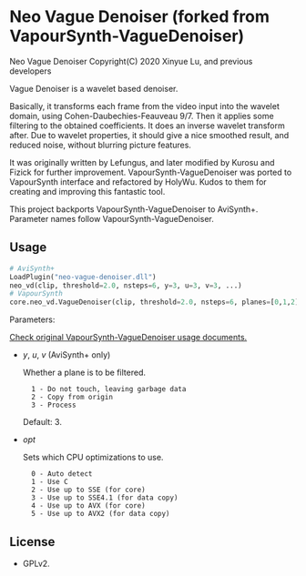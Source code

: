 # Neo Vague Denoiser (forked from VapourSynth-VagueDenoiser)

Neo Vague Denoiser Copyright(C) 2020 Xinyue Lu, and previous developers

Vague Denoiser is a wavelet based denoiser.

Basically, it transforms each frame from the video input into the wavelet domain, using Cohen-Daubechies-Feauveau 9/7. Then it applies some filtering to the obtained coefficients. It does an inverse wavelet transform after. Due to wavelet properties, it should give a nice smoothed result, and reduced noise, without blurring picture features.

It was originally written by Lefungus, and later modified by Kurosu and Fizick for further improvement. VapourSynth-VagueDenoiser was ported to VapourSynth interface and refactored by HolyWu. Kudos to them for creating and improving this fantastic tool.

This project backports VapourSynth-VagueDenoiser to AviSynth+. Parameter names follow VapourSynth-VagueDenoiser.

## Usage

```python
# AviSynth+
LoadPlugin("neo-vague-denoiser.dll")
neo_vd(clip, threshold=2.0, nsteps=6, y=3, u=3, v=3, ...)
# VapourSynth
core.neo_vd.VagueDenoiser(clip, threshold=2.0, nsteps=6, planes=[0,1,2], ...)
```

Parameters:

[Check original VapourSynth-VagueDenoiser usage documents.](vapoursynth-vaguedenoiser.README.md)

- *y*, *u*, *v* (AviSynth+ only)

    Whether a plane is to be filtered.

        1 - Do not touch, leaving garbage data
        2 - Copy from origin
        3 - Process

    Default: 3.

- *opt*

    Sets which CPU optimizations to use.

        0 - Auto detect
        1 - Use C
        2 - Use up to SSE (for core)
        3 - Use up to SSE4.1 (for data copy)
        4 - Use up to AVX (for core)
        5 - Use up to AVX2 (for data copy)

## License

* GPLv2.
